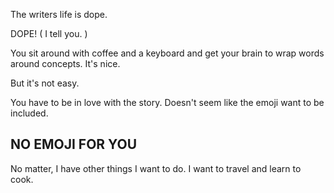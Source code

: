 The writers life is dope.

DOPE! ( I tell you. )

You sit around with coffee and a keyboard and get your brain to wrap words around concepts. It's nice.

But it's not easy.

You have to be in love with the story. Doesn't seem like the emoji want to be included.

## NO EMOJI FOR YOU
No matter, I have other things I want to do.
I want to travel and learn to cook.

